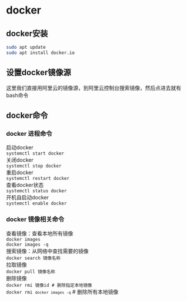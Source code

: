 # docker 
## docker安装
```bash
sudo apt update
sudo apt install docker.io
```
## 设置docker镜像源
这里我们直接用阿里云的镜像源，到阿里云控制台搜索镜像，然后点进去就有bash命令
## docker命令
### docker 进程命令
启动docker  
`systemctl start docker`  
关闭docker  
`systemctl stop docker`  
重启docker  
`systemctl restart docker`  
查看docker状态  
`systemctl status docker`  
开机自启动docker  
`systemctl enable docker`
### docker 镜像相关命令
查看镜像：查看本地所有镜像  
`docker images`  
`docker images -q`  
搜索镜像：从网络中查找需要的镜像  
`docker search 镜像名称`  
拉取镜像  
`docker pull 镜像名称`  
删除镜像  
`docker rmi 镜像id # 删除指定本地镜像`  
<code>docker rmi `docker images -q`</code> # 删除所有本地镜像

